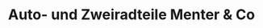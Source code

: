 ---
title: "Auto- und Zweiradteile Menter & Co"
url: /buetzow/auto-und-zweiradteile-menter-und-co/
shop: Fahrrad
---